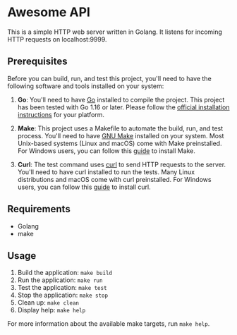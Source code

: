 # Awesome API

This is a simple HTTP web server written in Golang. It listens for incoming HTTP requests on localhost:9999.

## Prerequisites

Before you can build, run, and test this project, you'll need to have the following software and tools installed on your system:

1. **Go**: You'll need to have [Go](https://golang.org/dl/) installed to compile the project. This project has been tested with Go 1.16 or later. Please follow the [official installation instructions](https://golang.org/doc/install) for your platform.

2. **Make**: This project uses a Makefile to automate the build, run, and test process. You'll need to have [GNU Make](https://www.gnu.org/software/make/) installed on your system. Most Unix-based systems (Linux and macOS) come with Make preinstalled. For Windows users, you can follow this [guide](http://gnuwin32.sourceforge.net/packages/make.htm) to install Make.

3. **Curl**: The test command uses [curl](https://curl.se/) to send HTTP requests to the server. You'll need to have curl installed to run the tests. Many Linux distributions and macOS come with curl preinstalled. For Windows users, you can follow this [guide](https://curl.se/windows/) to install curl.

## Requirements

- Golang
- make

## Usage

1. Build the application: `make build`
2. Run the application: `make run`
3. Test the application: `make test`
4. Stop the application: `make stop`
5. Clean up: `make clean`
6. Display help: `make help`

For more information about the available make targets, run `make help`.
